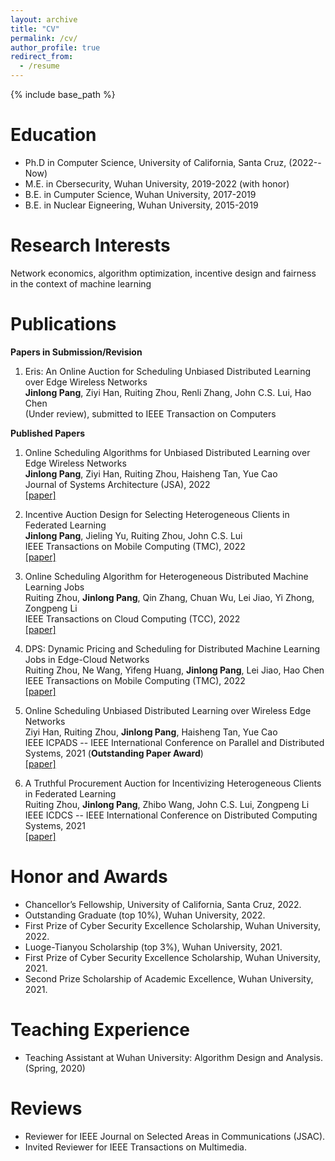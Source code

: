 ```yaml
---
layout: archive
title: "CV"
permalink: /cv/
author_profile: true
redirect_from:
  - /resume
---
```


{% include base_path %}

Education
======
* Ph.D in Computer Science, University of California, Santa Cruz, (2022--Now)
* M.E. in Cbersecurity, Wuhan University, 2019-2022 (with honor)
* B.E. in Cumputer Science, Wuhan University, 2017-2019
* B.E. in Nuclear Eigneering, Wuhan University, 2015-2019


Research Interests
======
Network economics, algorithm optimization, incentive design and fairness in the context of machine learning

Publications
=====
**Papers in Submission/Revision**
1. Eris: An Online Auction for Scheduling Unbiased Distributed Learning over Edge Wireless Networks             
**Jinlong Pang**, Ziyi Han, Ruiting Zhou, Renli Zhang, John C.S. Lui, Hao Chen         
(Under review), submitted to IEEE Transaction on Computers


**Published Papers**
1.  Online Scheduling Algorithms for Unbiased Distributed Learning over Edge Wireless Networks             
**Jinlong Pang**, Ziyi Han, Ruiting Zhou, Haisheng Tan, Yue Cao               
Journal of Systems Architecture (JSA), 2022           
[[paper]](https://www.sciencedirect.com/science/article/abs/pii/S1383762122001837)

2.  Incentive Auction Design for Selecting Heterogeneous Clients in Federated Learning          
**Jinlong Pang**, Jieling Yu, Ruiting Zhou, John C.S. Lui     
IEEE Transactions on Mobile Computing (TMC), 2022     
[[paper]](https://ieeexplore-ieee-org.oca.ucsc.edu/document/9795863)


3.  Online Scheduling Algorithm for Heterogeneous Distributed Machine Learning Jobs          
 Ruiting Zhou, **Jinlong Pang**, Qin Zhang, Chuan Wu, Lei Jiao, Yi Zhong, Zongpeng Li     
IEEE Transactions on Cloud Computing (TCC), 2022     
[[paper]](https://ieeexplore-ieee-org.oca.ucsc.edu/document/9682563)

4.  DPS: Dynamic Pricing and Scheduling for Distributed Machine Learning Jobs in Edge-Cloud Networks          
Ruiting Zhou, Ne Wang, Yifeng Huang, **Jinlong Pang**, Lei Jiao, Hao Chen     
IEEE Transactions on Mobile Computing (TMC), 2022     
[[paper]](https://scholar.google.com/scholar?hl=zh-CN&as_sdt=0%2C5&as_vis=1&q=DPS%3A+Dynamic+Pricing+and+Scheduling+for+Distributed+Machine+Learning+Jobs+in+Edge-Cloud+Networks&btnG=)

5.  Online Scheduling Unbiased Distributed Learning over Wireless Edge Networks          
 Ziyi Han, Ruiting Zhou, **Jinlong Pang**, Haisheng Tan, Yue Cao     
IEEE ICPADS -- IEEE International Conference on Parallel and Distributed Systems, 2021 (**Outstanding Paper Award**)     
[[paper]](https://scholar.google.com/scholar?q=Online+Scheduling+Unbiased+Distributed+Learning+over+Wireless+Edge+Networks&hl=zh-CN&as_sdt=0&as_vis=1&oi=scholart)


6.  A Truthful Procurement Auction for Incentivizing Heterogeneous Clients in Federated Learning          
Ruiting Zhou, **Jinlong Pang**, Zhibo Wang, John C.S. Lui, Zongpeng Li     
IEEE ICDCS -- IEEE International Conference on Distributed Computing Systems, 2021     
[[paper]](https://ieeexplore-ieee-org.oca.ucsc.edu/document/9546466)



Honor and Awards
======
* Chancellor’s Fellowship, University of California, Santa Cruz, 2022.
* Outstanding Graduate (top 10%), Wuhan University, 2022.
* First Prize of Cyber Security Excellence Scholarship, Wuhan University, 2022.
* Luoge-Tianyou Scholarship (top 3%), Wuhan University, 2021.
* First Prize of Cyber Security Excellence Scholarship, Wuhan University, 2021.
* Second Prize Scholarship of Academic Excellence, Wuhan University, 2021.

 Teaching Experience 
 ======
 * Teaching Assistant at Wuhan University: Algorithm Design and Analysis. (Spring, 2020)


Reviews
======
* Reviewer for IEEE Journal on Selected Areas in Communications (JSAC).
* Invited Reviewer for IEEE Transactions on Multimedia.
  




